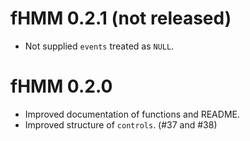 # fHMM 0.2.1 (not released)
* Not supplied `events` treated as `NULL`.

# fHMM 0.2.0
* Improved documentation of functions and README.
* Improved structure of `controls`. (#37 and #38)